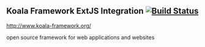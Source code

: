 
## Koala Framework ExtJS Integration [![Build Status](https://travis-ci.org/koala-framework/kwf-extjs.svg?branch=master)](https://travis-ci.org/koala-framework/kwf-extjs)

http://www.koala-framework.org/

open source framework for web applications and websites
